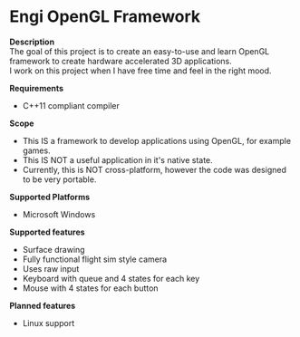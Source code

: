 Engi OpenGL Framework
=====================

<b>Description</b><br/>
  The goal of this project is to create an easy-to-use and learn OpenGL framework to create hardware accelerated 3D applications.<br/>
  I work on this project when I have free time and feel in the right mood.<br/>

<b>Requirements</b><br/>
- C++11 compliant compiler

<b>Scope</b><br/>
  - This IS a framework to develop applications using OpenGL, for example games.<br/>
  - This IS NOT a useful application in it's native state.<br/>
  - Currently, this is NOT cross-platform, however the code was designed to be very portable.<br/>

<b>Supported Platforms</b><br/>
- Microsoft Windows

<b>Supported features</b><br/>
  - Surface drawing
  - Fully functional flight sim style camera
  - Uses raw input
  - Keyboard with queue and 4 states for each key
  - Mouse with 4 states for each button

<b>Planned features</b><br/>
- Linux support
